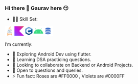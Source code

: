 ### Hi there 👋 Gaurav here 😏
<!--
**onerouskin/onerouskin** is a ✨ _special_ ✨ repository because its `README.md` (this file) appears on your GitHub profile.

Here are some ideas to get you started:
-->
- 🤹‍♂️ Skill Set:<br/>
 <img align="left" alt="Java" width="30px" src="https://raw.githubusercontent.com/github/explore/80688e429a7d4ef2fca1e82350fe8e3517d3494d/topics/java/java.png" />
 <img align="left" alt="Kotlin" width="30px" src="https://raw.githubusercontent.com/github/explore/4479d2a2c854198cb00160f8593519c14dc3b905/topics/kotlin/kotlin.png" />
 <img align="left" alt="C++" width="30px" src="https://raw.githubusercontent.com/github/explore/f3e22f0dca2be955676bc70d6214b95b13354ee8/topics/c/c.png" />
 <img align="left" alt="Android"width="30px"src="https://raw.githubusercontent.com/github/explore/8baf984947f4d9c32006bd03fa4c51ff91aadf8d/topics/android/android.png" />
 <img align="left" alt="SQL" width="30px" src="https://raw.githubusercontent.com/github/explore/80688e429a7d4ef2fca1e82350fe8e3517d3494d/topics/sql/sql.png" /><br/><br/> 
 
I’m currently:
- 🔭 Exploring Android Dev using flutter.
- 🌱 Learning DSA practicing questions. 
- 👯 Looking to collaborate on Backend or Android Projects.
- 💬 Open to questions and queries.
- ⚡ Fun fact: Roses are #FF0000 , Violets are #0000FF

